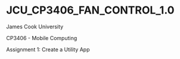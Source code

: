 # JCU_CP3406_FAN_CONTROL_1.0

James Cook University

CP3406 - Mobile Computing

Assignment 1: Create a Utility App

